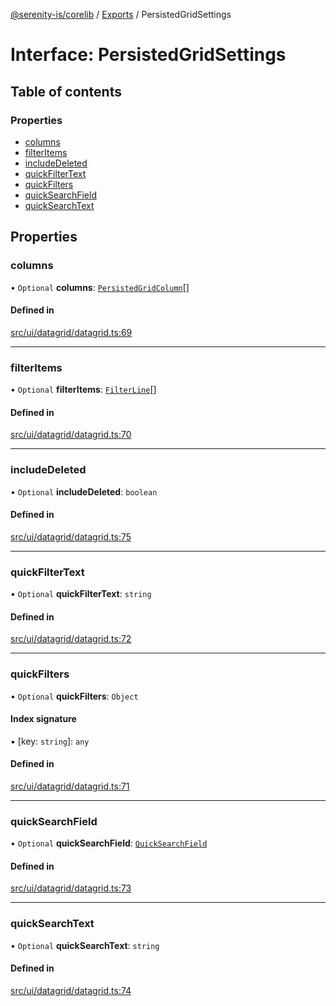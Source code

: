 [@serenity-is/corelib](../README.md) / [Exports](../modules.md) / PersistedGridSettings

# Interface: PersistedGridSettings

## Table of contents

### Properties

- [columns](PersistedGridSettings.md#columns)
- [filterItems](PersistedGridSettings.md#filteritems)
- [includeDeleted](PersistedGridSettings.md#includedeleted)
- [quickFilterText](PersistedGridSettings.md#quickfiltertext)
- [quickFilters](PersistedGridSettings.md#quickfilters)
- [quickSearchField](PersistedGridSettings.md#quicksearchfield)
- [quickSearchText](PersistedGridSettings.md#quicksearchtext)

## Properties

### columns

• `Optional` **columns**: [`PersistedGridColumn`](PersistedGridColumn.md)[]

#### Defined in

[src/ui/datagrid/datagrid.ts:69](https://github.com/serenity-is/serenity/blob/master/packages/corelib/src/ui/datagrid/datagrid.ts#L69)

___

### filterItems

• `Optional` **filterItems**: [`FilterLine`](FilterLine.md)[]

#### Defined in

[src/ui/datagrid/datagrid.ts:70](https://github.com/serenity-is/serenity/blob/master/packages/corelib/src/ui/datagrid/datagrid.ts#L70)

___

### includeDeleted

• `Optional` **includeDeleted**: `boolean`

#### Defined in

[src/ui/datagrid/datagrid.ts:75](https://github.com/serenity-is/serenity/blob/master/packages/corelib/src/ui/datagrid/datagrid.ts#L75)

___

### quickFilterText

• `Optional` **quickFilterText**: `string`

#### Defined in

[src/ui/datagrid/datagrid.ts:72](https://github.com/serenity-is/serenity/blob/master/packages/corelib/src/ui/datagrid/datagrid.ts#L72)

___

### quickFilters

• `Optional` **quickFilters**: `Object`

#### Index signature

▪ [key: `string`]: `any`

#### Defined in

[src/ui/datagrid/datagrid.ts:71](https://github.com/serenity-is/serenity/blob/master/packages/corelib/src/ui/datagrid/datagrid.ts#L71)

___

### quickSearchField

• `Optional` **quickSearchField**: [`QuickSearchField`](QuickSearchField.md)

#### Defined in

[src/ui/datagrid/datagrid.ts:73](https://github.com/serenity-is/serenity/blob/master/packages/corelib/src/ui/datagrid/datagrid.ts#L73)

___

### quickSearchText

• `Optional` **quickSearchText**: `string`

#### Defined in

[src/ui/datagrid/datagrid.ts:74](https://github.com/serenity-is/serenity/blob/master/packages/corelib/src/ui/datagrid/datagrid.ts#L74)
